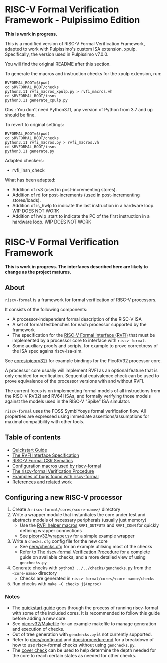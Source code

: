 
RISC-V Formal Verification Framework - Pulpissimo Edition
=========================================================

**This is work in progress.**

This is a modified version of RISC-V Formal Verification Framework, adapted to work with Pulpissimo's custom ISA extension, xpulp. Specifically, the version used in Pulpissimo v7.0.0.

You will find the original README after this section.

To generate the macros and instruction checks for the xpulp extension, run:

```
RVFORMAL_ROOT=$(pwd)
cd $RVFORMAL_ROOT/checks
python3.11 rvfi_macros_xpulp.py > rvfi_macros.vh
cd $RVFORMAL_ROOT/insns
python3.11 generate_xpulp.py
```

Obs.: You don't need Python3.11, any version of Python from 3.7 and up should be fine.

To revert to original settings:

```
RVFORMAL_ROOT=$(pwd)
cd $RVFORMAL_ROOT/checks
python3.11 rvfi_macros.py > rvfi_macros.vh
cd $RVFORMAL_ROOT/insns
python3.11 generate.py
```

Adapted checkers: 

- rvfi_insn_check

What has been adapted:

- Addition of rs3 (used in post-incrementing stores).
- Addition of rd for post-increments (used in post-incrementing stores/loads).
- Addition of is_hwlp to indicate the last instruction in a hardware loop. WIP DOES NOT WORK
- Addition of hwlp_start to indicate the PC of the first instruction in a hardware loop. WIP DOES NOT WORK

RISC-V Formal Verification Framework
====================================

**This is work in progress. The interfaces described here are likely to change as the project matures.**

About
-----

`riscv-formal` is a framework for formal verification of RISC-V processors.

It consists of the following components:
- A processor-independent formal description of the RISC-V ISA
- A set of formal testbenches for each processor supported by the framework
- The specification for the [RISC-V Formal Interface (RVFI)](docs/rvfi.md) that must be implemented by a processor core to interface with `riscv-formal`.
- Some auxiliary proofs and scripts, for example to prove correctness of the ISA spec agains riscv-isa-sim.

See [cores/picorv32/](cores/picorv32/) for example bindings for the PicoRV32 processor core.

A processor core usually will implement RVFI as an optional feature that is only enabled for verification. Sequential equivalence check can be used to prove equivalence of the processor versions with and without RVFI.

The current focus is on implementing formal models of all instructions from the RISC-V RV32I and RV64I ISAs, and formally verifying those models against the models used in the RISC-V "Spike" ISA simulator.

`riscv-formal` uses the FOSS SymbiYosys formal verification flow. All properties are expressed using immediate assertions/assumptions for maximal compatibility with other tools.

Table of contents
-----------------

- [Quickstart Guide](docs/quickstart.md)
- [The RVFI Interface Specification](docs/rvfi.md)
- [RISC-V Formal CSR Sematics](docs/csrs.md)
- [Configuration macros used by riscv-formal](docs/config.md)
- [The riscv-formal Verification Procedure](docs/procedure.md)
- [Examples of bugs found with riscv-formal](docs/examplebugs.md)
- [References and related work](docs/references.md)

Configuring a new RISC-V processor
----------------------------------

1. Create a `riscv-formal/cores/<core-name>/` directory
2. Write a wrapper module that instantiates the core under test and abstracts models of necessary
   peripherals (usually just memory)
   - Use the [RVFI helper macros](docs/config.md#rvfi_wires-rvfi_outputs-rvfi_inputs-rvfi_conn)
     `RVFI_OUTPUTS` and `RVFI_CONN` for quickly defining wrapper connections
   - See [picorv32/wrapper.sv](cores/picorv32/wrapper.sv) for a simple example wrapper
3. Write a `checks.cfg` config file for the new core
   - See [nerv/checks.cfg](cores/nerv/checks.cfg) for an example utilising most of the checks
   - Refer to [The riscv-formal Verification Procedure](docs/procedure.md) for a complete guide on
     available checks, and a more detailed view of using `genchecks.py`
4. Generate checks with `python3 ../../checks/genchecks.py` from the `<core-name>` directory
   - Checks are generated in `riscv-formal/cores/<core-name>/checks`
5. Run checks with `make -C checks j$(nproc)`

### Notes

- The [quickstart guide](docs/quickstart.md) goes through the process of running riscv-formal with
  some of the included cores.  It is recommended to follow this guide before adding a new core.
- See [picorv32/Makefile](cores/picorv32/Makefile) for an example makefile to manage generation and
  execution of checks.
- Out of tree generation with `genchecks.py` is not currently supported.
- Refer to [docs/config.md](docs/config.md) and [docs/procedure.md](docs/procedure.md) for a
  breakdown of how to use riscv-formal checks without using `genchecks.py`.
- The [cover check](docs/procedure.md#cover) can be used to help determine the depth needed for the
  core to reach certain states as needed for other checks.
